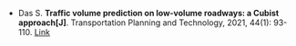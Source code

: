 * Das S. <b>Traffic volume prediction on low-volume roadways: a Cubist approach[J]</b>. Transportation Planning and Technology, 2021, 44(1): 93-110. [Link](https://www.tandfonline.com/doi/abs/10.1080/03081060.2020.1851452)